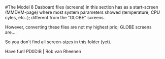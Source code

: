 #The Model 8 Dasboard files (screens) in this section has as a start-screen (MMDVM-page) where most system parameters showed
(temperature, CPU cyles, etc..); different from the "GLOBE" screens.

However, converting these files are not my highest prio; GLOBE screens are....

So you don't find all screen-sizes in this folder (yet).

Have fun! PD0DIB | Rob van Rheenen


